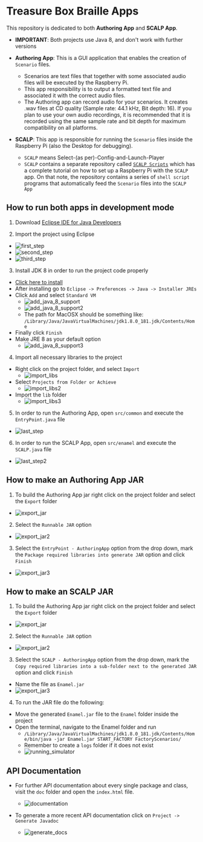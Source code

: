 # Treasure Box Braille Apps

This repository is dedicated to both **Authoring App** and **SCALP App**.
  * **IMPORTANT**: Both projects use Java 8, and don't work with further versions

  * **Authoring App**: This is a GUI application that enables the creation of `Scenario` files.
    * Scenarios are text files that together with some associated audio files will be executed by the Raspberry Pi.
    * This app responsibility is to output a formatted text file and associated it with the correct audio files.
    * The Authoring app can record audio for your scenarios. It creates .wav files at CD quality (Sample rate: 44.1 kHz, Bit depth: 16). If you plan to use your own audio recordings, it is recommended that it is recorded using the same sample rate and bit depth for maximum compatibility on all platforms.


  * **SCALP**: This app is responsible for running the `Scenario` files inside the Raspberry Pi (also the Desktop for debugging).
    * `SCALP` means Select-(as per)-Config-and-Launch-Player
    * `SCALP` contains a separate repository called [`SCALP Scripts`](https://github.com/PiETLab/SCALPScripts) which has a complete tutorial on how to set up a Raspberry Pi with the `SCALP` app. On that note, the repository contains a series of `shell script` programs that automatically feed the `Scenario` files into the `SCALP App`

## How to run both apps in development mode

1. Download [Eclipse IDE for Java Developers](https://www.eclipse.org/downloads/packages/release/2018-09/r/eclipse-ide-java-developers)


2. Import the project using Eclipse
  * ![first_step](./READMEImages/first_step.png)
  * ![second_step](./READMEImages/second_step.png)
  * ![third_step](./READMEImages/third_step.png)


3. Install JDK 8 in order to run the project code properly
  * [Click here to install](http://www.oracle.com/technetwork/java/javase/downloads/jdk8-downloads-2133151.html)
  * After installing go to `Eclipse -> Preferences -> Java -> Installer JREs`
  * Click `Add` and select `Standard VM`
    * ![add_java_8_support](./READMEImages/java_8_support.png)
    * ![add_java_8_support2](./READMEImages/java_8_support2.png)
    * The path for MacOSX should be something like:  `/Library/Java/JavaVirtualMachines/jdk1.8.0_181.jdk/Contents/Home`
  * Finally click `Finish`
  * Make JRE 8 as your default option
    * ![add_java_8_support3](./READMEImages/java_8_support3.png)


4. Import all necessary libraries to the project

  * Right click on the project folder, and select `Import`
    * ![import_libs](./READMEImages/import_libs.png)
  * Select `Projects from Folder or Achieve`
    * ![import_libs2](./READMEImages/import_libs2.png)
  * Import the `lib` folder
    * ![import_libs3](./READMEImages/import_libs3.png)


5. In order to run the Authoring App, open `src/common` and execute the `EntryPoint.java` file
  * ![last_step](./READMEImages/last_step.png)


6. In order to run the SCALP App, open `src/enamel` and execute the `SCALP.java` file
  * ![last_step2](./READMEImages/last_step2.png)

## How to make an Authoring App JAR

1. To build the Authoring App jar right click on the project folder and select the `Export` folder
  * ![export_jar](./READMEImages/export_jar.png)


2. Select the `Runnable JAR` option
  * ![export_jar2](./READMEImages/export_jar2.png)


3. Select the `EntryPoint - AuthoringApp` option from the drop down, mark the `Package required libraries into generate JAR` option and click `Finish`
  * ![export_jar3](./READMEImages/export_jar3.png)

## How to make an SCALP JAR

1. To build the Authoring App jar right click on the project folder and select the `Export` folder
  * ![export_jar](./READMEImages/export_jar.png)


2. Select the `Runnable JAR` option
  * ![export_jar2](./READMEImages/export_jar2.png)


3. Select the `SCALP - AuthoringApp` option from the drop down, mark the `Copy required libraries into a sub-folder next to the generated JAR` option and click `Finish`
  * Name the file as `Enamel.jar`
  * ![export_jar3](./READMEImages/export_jar3.png)


4. To run the JAR file do the following:
  * Move the generated `Enamel.jar` file to the `Enamel` folder inside the project
  * Open the terminal, navigate to the Enamel folder and run
    * `/Library/Java/JavaVirtualMachines/jdk1.8.0_181.jdk/Contents/Home/bin/java -jar Enamel.jar START_FACTORY FactoryScenarios/`
    * Remember to create a `logs` folder if it does not exist
    * ![running_simulator](./READMEImages/running_simulator.png)


## API Documentation

* For further API documentation about every single package and class, visit the `doc` folder and open the `index.html` file.
  * ![documentation](./READMEImages/documentation.png)

* To generate a more recent API documentation click on `Project -> Generate Javadoc`
  * ![generate_docs](./READMEImages/generate_docs.png)
